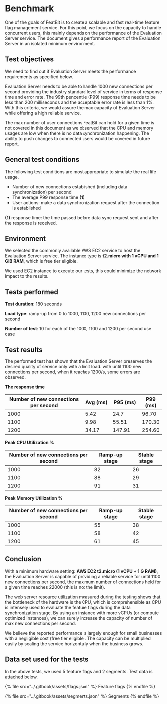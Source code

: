 # Benchmark

One of the goals of FeatBit is to create a scalable and fast real-time feature flag management service. For this point, we focus on the capacity to handle concurrent users, this mainly depends on the performance of the Evaluation Server service. The document gives a performance report of the Evaluation Server in an isolated minimum environment.

## Test objectives

We need to find out if Evaluation Server meets the performance requirements as specified below.

Evaluation Server needs to be able to handle 1000 new connections per second providing the industry standard level of service in terms of response time and error rate. The 99th pencentile (P99) response time needs to be less than 200 milliseconds and the acceptable error rate is less than 1%. With this criteria, we would assure the max capacity of Evaluation Server while offering a high reliable service.

The max number of user connections FeatBit can hold for a given time is not covered in this document as we observed that the CPU and memory usages are low when there is no data synchronization happening. The ability to push changes to connected users would be covered in future report.

## General test conditions

The following test conditions are most appropriate to simulate the real life usage.

* Number of new connections established (including data synchronization) per second
* The average P99 response time **(1)**
* User actions: make a data synchronization request after the connection is established

**(1)** response time: the time passed before data sync request sent and after the response is received.

## Environment

We selected the commonly available AWS EC2 service to host the Evaluation Server service. The instance type is **t2.micro with 1 vCPU and 1 GiB RAM**, which is free tier eligible.

We used EC2 instance to execute our tests, this could minimize the network impact to the results.

## Tests performed

**Test duration**: 180 seconds

**Load type**: ramp-up from 0 to 1000, 1100, 1200 new connections per second

**Number of test**: 10 for each of the 1000, 1100 and 1200 per second use case

## Test results

The performed test has shown that the Evaluation Server preserves the desired quality of service only with a limit load. with until 1100 new connections per second, when it reaches 1200/s, some errors are observed.

**The response time**

<table><thead><tr><th width="378">Number of new connections per second</th><th width="100">Avg (ms)</th><th width="100">P95 (ms)</th><th>P99 (ms)</th></tr></thead><tbody><tr><td>1000</td><td>5.42</td><td>24.7</td><td>96.70</td></tr><tr><td>1100</td><td>9.98</td><td>55.51</td><td>170.30</td></tr><tr><td>1200</td><td>34.17</td><td>147.91</td><td>254.60</td></tr></tbody></table>

**Peak CPU Utilization %**

| Number of new connections per second | Ramp-up stage | Stable stage |
| ------------------------------------ | ------------- | ------------ |
| 1000                                 | 82            | 26           |
| 1100                                 | 88            | 29           |
| 1200                                 | 91            | 31           |

**Peak Memory Utilization %**

| Number of new connections per second | Ramp-up stage | Stable stage |
| ------------------------------------ | ------------- | ------------ |
| 1000                                 | 55            | 38           |
| 1100                                 | 58            | 42           |
| 1200                                 | 61            | 45           |

## Conclusion

With a minimum hardware setting: **AWS EC2 t2.micro (1 vCPU + 1 G RAM)**, the Evaluation Server is capable of providing a reliable service for until 1100 new connections per second, the maximum number of connections held for a given time reaches 22000 (this is not the limit).

The web server resource utilization measured during the testing shows that the bottleneck of the hardware is the CPU, which is comprehensible as CPU is intensely used to evaluate the feature flags during the data synchronization stage. By using an instance with more vCPUs (or compute optimized instances), we can surely increase the capacity of number of max new connections per second.

We believe the reported performance is largely enough for small businesses with a negligible cost (free tier eligible). The capacity can be multiplied easily by scaling the service horizontally when the business grows. &#x20;

## Data set used for the tests

In the above tests, we used 5 feature flags and 2 segments. Test data is attached below.

{% file src="../.gitbook/assets/flags.json" %}
Feature flags
{% endfile %}

{% file src="../.gitbook/assets/segments.json" %}
Segments
{% endfile %}
